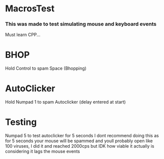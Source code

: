 # MacrosTest

### This was made to test simulating mouse and keyboard events
Must learn CPP...

# BHOP
Hold Control to spam Space (Bhopping)

# AutoClicker
Hold Numpad 1 to spam Autoclicker (delay entered at start)

# Testing
Numpad 5 to test autoclicker for 5 seconds
I dont recommend doing this as for 5 seconds your mouse will be spammed and youll probably open like 100 viruses,
I did it and reached 2000cps but IDK how viable it actually is considering it lags the mouse events

